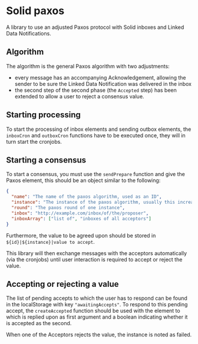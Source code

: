 # Solid paxos

A library to use an adjusted Paxos protocol with Solid inboxes and Linked Data Notifications.

## Algorithm

The algorithm is the general Paxos algorithm with two adjustments:
- every message has an accompanying Acknowledgement, allowing the sender to be sure the Linked Data Notification was delivered in the inbox
- the second step of the second phase (the `Accepted` step) has been extended to allow a user to reject a consensus value.

## Starting processing

To start the processing of inbox elements and sending outbox elements, the `inboxCron` and `outboxCron` functions have to be executed once, they will in turn start the cronjobs.

## Starting a consensus

To start a consensus, you must use the `sendPrepare` function and give the Paxos element, this should be an object similar to the following:
```json
{
  "name": "The name of the paxos algorithm, used as an ID",
  "instance": "The instance of the paxos algorithm, usually this increases by 1 every time a new consensus is started",
  "round": "The paxos round of one instance",
  "inbox": "http://example.com/inbox/of/the/proposer",
  "inboxArray": ["list of", "inboxes of all acceptors"]
}
```
Furthermore, the value to be agreed upon should be stored in `${id}|${instance}|value to accept`.

This library will then exchange messages with the acceptors automatically (via the cronjobs) until user interaction is required to accept or reject the value.

## Accepting or rejecting a value

The list of pending accepts to which the user has to respond can be found in the localStorage with key `"awaitingAccepts"`.
To respond to this pending accept, the `createAccepted` function should be used with the element to which is replied upon as first argument and a boolean indicating whether it is accepted as the second.

When one of the Acceptors rejects the value, the instance is noted as failed.